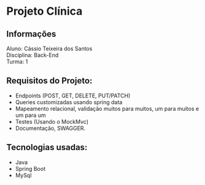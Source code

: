 # Projeto Clínica

## Informações
Aluno: Cássio Teixeira dos Santos<br>
Disciplina: Back-End<br>
Turma: 1

## Requisitos do Projeto:

- Endpoints (POST, GET, DELETE, PUT/PATCH)
- Queries customizadas usando spring data
- Mapeamento relacional, validação muitos para muitos, um para muitos e um para um
- Testes (Usando o MockMvc)
- Documentação, SWAGGER.

## Tecnologias usadas:
* Java
* Spring Boot
* MySql
